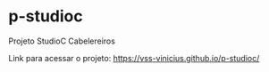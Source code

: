 # p-studioc
Projeto StudioC Cabelereiros

Link para acessar o projeto: https://vss-vinicius.github.io/p-studioc/
